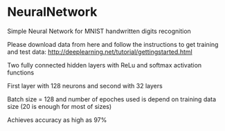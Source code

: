 # NeuralNetwork
Simple Neural Network for MNIST handwritten digits recognition

Please download data from here and follow the instructions to get training and test data: http://deeplearning.net/tutorial/gettingstarted.html

Two fully connected hidden layers with ReLu and softmax activation functions

First layer with 128 neurons and second with 32 layers

Batch size = 128 and number of epoches used is depend on training data size (20 is enough for most of sizes)

Achieves accuracy as high as 97%
